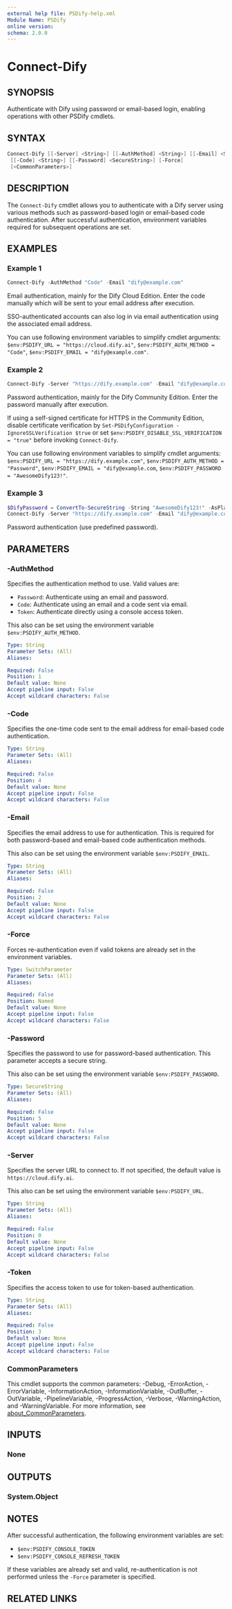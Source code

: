 ```yaml
---
external help file: PSDify-help.xml
Module Name: PSDify
online version:
schema: 2.0.0
---
```


# Connect-Dify

## SYNOPSIS

Authenticate with Dify using password or email-based login, enabling operations with other PSDify cmdlets.

## SYNTAX

```powershell
Connect-Dify [[-Server] <String>] [[-AuthMethod] <String>] [[-Email] <String>] [[-Token] <String>]
 [[-Code] <String>] [[-Password] <SecureString>] [-Force]
 [<CommonParameters>]
```

## DESCRIPTION

The `Connect-Dify` cmdlet allows you to authenticate with a Dify server using various methods such as password-based login or email-based code authentication. After successful authentication, environment variables required for subsequent operations are set.

## EXAMPLES

### Example 1

```powershell
Connect-Dify -AuthMethod "Code" -Email "dify@example.com"
```

Email authentication, mainly for the Dify Cloud Edition. Enter the code manually which will be sent to your email address after execution.

SSO-authenticated accounts can also log in via email authentication using the associated email address.

You can use following environment variables to simplify cmdlet arguments: `$env:PSDIFY_URL = "https://cloud.dify.ai"`, `$env:PSDIFY_AUTH_METHOD = "Code"`, `$env:PSDIFY_EMAIL = "dify@example.com"`.

### Example 2

```powershell
Connect-Dify -Server "https://dify.example.com" -Email "dify@example.com"
```

Password authentication, mainly for the Dify Community Edition. Enter the password manually after execution.

If using a self-signed certificate for HTTPS in the Community Edition, disable certificate verification by `Set-PSDifyConfiguration -IgnoreSSLVerification $true` or set `$env:PSDIFY_DISABLE_SSL_VERIFICATION = "true"` before invoking `Connect-Dify`.

You can use following environment variables to simplify cmdlet arguments: `$env:PSDIFY_URL = "https://dify.example.com"`, `$env:PSDIFY_AUTH_METHOD = "Password"`, `$env:PSDIFY_EMAIL = "dify@example.com`, `$env:PSDIFY_PASSWORD = "AwesomeDify123!"`.

### Example 3

```powershell
$DifyPassword = ConvertTo-SecureString -String "AwesomeDify123!" -AsPlainText -Force
Connect-Dify -Server "https://dify.example.com" -Email "dify@example.com" -Password $DifyPassword
```

Password authentication (use predefined password).

## PARAMETERS

### -AuthMethod

Specifies the authentication method to use. Valid values are:

- `Password`: Authenticate using an email and password.
- `Code`: Authenticate using an email and a code sent via email.
- `Token`: Authenticate directly using a console access token.

This also can be set using the environment variable `$env:PSDIFY_AUTH_METHOD`.

```yaml
Type: String
Parameter Sets: (All)
Aliases:

Required: False
Position: 1
Default value: None
Accept pipeline input: False
Accept wildcard characters: False
```

### -Code

Specifies the one-time code sent to the email address for email-based code authentication.

```yaml
Type: String
Parameter Sets: (All)
Aliases:

Required: False
Position: 4
Default value: None
Accept pipeline input: False
Accept wildcard characters: False
```

### -Email

Specifies the email address to use for authentication. This is required for both password-based and email-based code authentication methods.

This also can be set using the environment variable `$env:PSDIFY_EMAIL`.

```yaml
Type: String
Parameter Sets: (All)
Aliases:

Required: False
Position: 2
Default value: None
Accept pipeline input: False
Accept wildcard characters: False
```

### -Force

Forces re-authentication even if valid tokens are already set in the environment variables.

```yaml
Type: SwitchParameter
Parameter Sets: (All)
Aliases:

Required: False
Position: Named
Default value: None
Accept pipeline input: False
Accept wildcard characters: False
```

### -Password

Specifies the password to use for password-based authentication. This parameter accepts a secure string.

This also can be set using the environment variable `$env:PSDIFY_PASSWORD`.

```yaml
Type: SecureString
Parameter Sets: (All)
Aliases:

Required: False
Position: 5
Default value: None
Accept pipeline input: False
Accept wildcard characters: False
```

### -Server

Specifies the server URL to connect to. If not specified, the default value is `https://cloud.dify.ai`.

This also can be set using the environment variable `$env:PSDIFY_URL`.

```yaml
Type: String
Parameter Sets: (All)
Aliases:

Required: False
Position: 0
Default value: None
Accept pipeline input: False
Accept wildcard characters: False
```

### -Token

Specifies the access token to use for token-based authentication.

```yaml
Type: String
Parameter Sets: (All)
Aliases:

Required: False
Position: 3
Default value: None
Accept pipeline input: False
Accept wildcard characters: False
```

### CommonParameters

This cmdlet supports the common parameters: -Debug, -ErrorAction, -ErrorVariable, -InformationAction, -InformationVariable, -OutBuffer, -OutVariable, -PipelineVariable, -ProgressAction, -Verbose, -WarningAction, and -WarningVariable. For more information, see [about_CommonParameters](http://go.microsoft.com/fwlink/?LinkID=113216).

## INPUTS

### None

## OUTPUTS

### System.Object

## NOTES

After successful authentication, the following environment variables are set:

- `$env:PSDIFY_CONSOLE_TOKEN`
- `$env:PSDIFY_CONSOLE_REFRESH_TOKEN`

If these variables are already set and valid, re-authentication is not performed unless the `-Force` parameter is specified.

## RELATED LINKS
